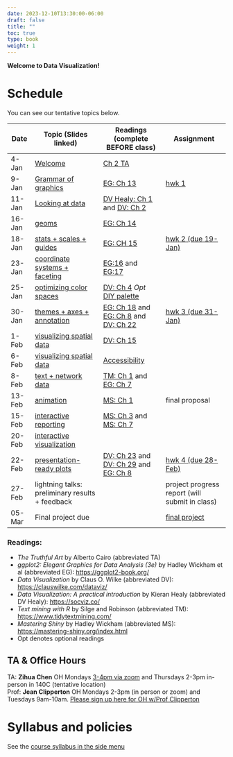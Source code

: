 ```yaml
---
date: 2023-12-10T13:30:00-06:00 
draft: false
title: ""
toc: true
type: book
weight: 1
---
```


**Welcome to Data Visualization!** 

# Schedule 
You can see our tentative topics below. 

| Date   | Topic (Slides linked)   | Readings (complete BEFORE class)  |   Assignment      | 
| ------ | ----------------------------- | --------------- | --------------- | 
| 4-Jan  | [Welcome](slides/01-intro)  | [Ch 2 TA](https://uchicago.box.com/s/m4k9lktogthqmernmjn1r7gnflews4bg)   |
| 9-Jan  |  [Grammar of graphics](slides/02-grammar-of-graphics)  | [EG: Ch 13](https://ggplot2-book.org/mastery.html)| [hwk 1](/assignments/assign1/)   |     
| 11-Jan | [Looking at data ](slides/03-look-at-data)       |[DV Healy: Ch 1](https://socviz.co/lookatdata.html) and [DV: Ch 2](https://clauswilke.com/dataviz/aesthetic-mapping.html) |                 |
| 16-Jan | [geoms](slides/04-geoms) 	|     [EG: Ch 14](https://ggplot2-book.org/layers.html)          ||
| 18-Jan | [stats + scales + guides ](slides/05-stats-scales-guides)    |[EG: CH 15](https://ggplot2-book.org/scales-guides.html)| [hwk 2 (due 19-Jan)](/assignments/assign2/)       |
| 23-Jan| [coordinate systems + faceting](slides/06-coordinates-facets) | [EG:16](https://ggplot2-book.org/coord.html) and [EG:17](https://ggplot2-book.org/facet.html)|
| 25-Jan | [optimizing color spaces ](slides/07-optimizing-color-spaces)       |  [DV: Ch 4](https://clauswilke.com/dataviz/color-basics.html) *Opt* [DIY palette](https://blog.datawrapper.de/colors-for-data-vis-style-guides/)       |
| 30-Jan | [themes + axes + annotation](slides/08-themes-axes-annotations)  |[EG: Ch 18](https://ggplot2-book.org/polishing.html) and [EG: Ch 8](https://ggplot2-book.org/annotations.html) and [DV: Ch 22](https://clauswilke.com/dataviz/figure-titles-captions.html) &nbsp; &nbsp; |[hwk 3 (due 31-Jan)](/assignments/assign3/)   |
| 1-Feb  |[visualizing spatial data ](slides/11-visualize-spatial-i) |[DV: Ch 15](https://clauswilke.com/dataviz/geospatial-data.html)| |
| 6-Feb  | [visualizing spatial data](slides/12-visualize-spatial-ii)   |[Accessibility](https://medium.com/nightingale/writing-alt-text-for-data-visualization-2a218ef43f81) |            |
| 8-Feb  |  [text + network data](slides/13-visualize-text-network)   |[TM: Ch 1](https://www.tidytextmining.com/tidytext.html) and [EG: Ch 7](https://ggplot2-book.org/networks.html)  |          |
| 13-Feb |[animation  ](slides/14-animation)     | [MS: Ch 1](https://mastering-shiny.org/basic-app.html)          |  final proposal  |
| 15-Feb | [interactive reporting](slides/15-interactive-reporting)   | [MS: Ch 3](https://mastering-shiny.org/basic-reactivity.html) and [MS: Ch 7](https://mastering-shiny.org/action-graphics.html) |         |
| 20-Feb | [interactive visualization](slides/16-interactive-visualization)  | |     |
| 22-Feb |  [presentation-ready plots](slides/09-presentation-ready-plots)   | [DV: Ch 23](https://clauswilke.com/dataviz/balance-data-context.html) and [DV: Ch 29](https://clauswilke.com/dataviz/telling-a-story.html) and [EG: Ch 8](https://socviz.co/refineplots.html) |   [hwk 4 (due 28-Feb)](/assignments/assign4/)      |
| 27-Feb | lightning talks: preliminary results + feedback ||      project progress report (will submit in class)|
| 05-Mar | Final project due             |  | [final project](/assignments/final-project/)|

### Readings:
* *The Truthful Art* by Alberto Cairo (abbreviated TA)
* *ggplot2: Elegant Graphics for Data Analysis (3e)* by Hadley Wickham et al (abbreviated EG): https://ggplot2-book.org/ 
* *Data Visualization* by Claus O. Wilke (abbreviated DV): https://clauswilke.com/dataviz/
* *Data Visualization: A practical introduction* by Kieran Healy (abbreviated DV Healy): https://socviz.co/
* *Text mining with R* by Silge and Robinson (abbreviated TM): https://www.tidytextmining.com/
* *Mastering Shiny* by Hadley Wickham (abbreviated MS): https://mastering-shiny.org/index.html
* Opt denotes optional readings



## TA & Office Hours 
TA: **Zihua Chen** OH Mondays [3-4pm via zoom]( https://uchicago.zoom.us/j/4346795521?pwd=bXNIdW00NWRoRWRMWnVWdDVGR1BxQT09) and Thursdays 2-3pm in-person in 140C (tentative location)  <br>
Prof: **Jean Clipperton** OH Mondays 2-3pm (in person or zoom) and Tuesdays 9am-10am. [Please sign up here for OH w/Prof Clipperton](https://outlook.office365.com/book/ClippertonMACSS@uchicagoedu.onmicrosoft.com/)

# Syllabus and policies
See the [course syllabus in the side menu](/course-syllabus/)